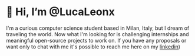 # 👋 Hi, I’m @LucaLeonx

I'm a curious computer science student based in Milan, Italy, but I dream of traveling the world.
Now what I'm looking for is challenging internships and meaningful open-source projects to work on.
If you have any proposals or want only to chat with me it's possible to reach me here on my [linkedin](https://www.linkedin.com/in/lucaleonzio/)) 

<!---
LucaLeonx/LucaLeonx is a ✨ special ✨ repository because its `README.md` (this file) appears on your GitHub profile.
You can click the Preview link to take a look at your changes.
--->
